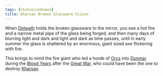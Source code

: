 ```yaml
---
tags: [status/unknown]
title: Kharsan Broken Glassware Vision
---
```


When [Delwath](<../../../people/pcs/dunmar-fellowship/delwath.md>) holds the broken glassware to the mirror, you see a hot fire and a narrow metal pipe of the glass being forged, and then many days of blurring light and dark and light and dark as time passes, until in early summer the glass is shattered by an enormous, giant sized axe flickering with fire. 

This brings to mind the fire giant who led a horde of [Orcs](<../../../species/children-of-the-embodied-gods/orcs/orcs.md>) into [Dunmar](<../../../gazetteer/greater-dunmar/realms/dunmar/dunmar.md>) during the [Blood Years](<../../../events/1500s/blood-years.md>) after the [Great War](<../../../events/1500s/great-war.md>), who could have been the one to destroy [Kharsan](<../../../gazetteer/greater-dunmar/dunmari-basin/kharsan.md>). 